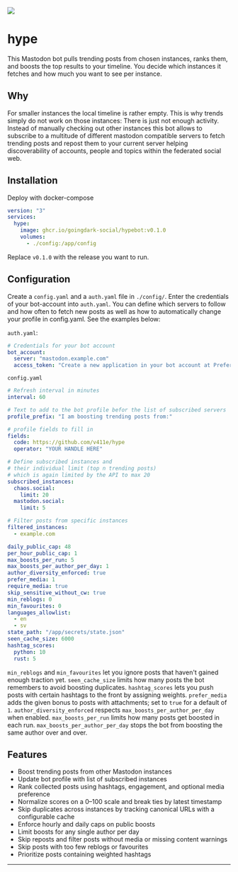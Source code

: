 ![](./res/hype_header.png)

# hype

This Mastodon bot pulls trending posts from chosen instances, ranks them, and boosts the top results to your timeline. You decide which instances it fetches and how much you want to see per instance.

## Why

For smaller instances the local timeline is rather empty. This is why trends simply do not work on those instances: There is just not enough activity. Instead of manually checking out other instances this bot allows to subscribe to a multitude of different mastodon compatible servers to fetch trending posts and repost them to your current server helping discoverability of accounts, people and topics within the federated social web.

## Installation

Deploy with docker-compose

```yaml
version: "3"
services:
  hype:
    image: ghcr.io/goingdark-social/hypebot:v0.1.0
    volumes:
      - ./config:/app/config
```
Replace `v0.1.0` with the release you want to run.

## Configuration

Create a `config.yaml` and a `auth.yaml` file in `./config/`. Enter the credentials of your bot-account into `auth.yaml`. You can define which servers to follow and how often to fetch new posts as well as how to automatically change your profile in config.yaml. See the examples below:

`auth.yaml`:

```yaml
# Credentials for your bot account
bot_account:
  server: "mastodon.example.com"
  access_token: "Create a new application in your bot account at Preferences -> Development"
```

`config.yaml`

```yaml
# Refresh interval in minutes
interval: 60

# Text to add to the bot profile befor the list of subscribed servers
profile_prefix: "I am boosting trending posts from:"

# profile fields to fill in
fields:
  code: https://github.com/v411e/hype
  operator: "YOUR HANDLE HERE"

# Define subscribed instances and
# their individual limit (top n trending posts)
# which is again limited by the API to max 20
subscribed_instances:
  chaos.social:
    limit: 20
  mastodon.social:
    limit: 5

# Filter posts from specific instances
filtered_instances:
  - example.com

daily_public_cap: 48
per_hour_public_cap: 1
max_boosts_per_run: 5
max_boosts_per_author_per_day: 1
author_diversity_enforced: true
prefer_media: 1
require_media: true
skip_sensitive_without_cw: true
min_reblogs: 0
min_favourites: 0
languages_allowlist:
  - en
  - sv
state_path: "/app/secrets/state.json"
seen_cache_size: 6000
hashtag_scores:
  python: 10
  rust: 5
```

`min_reblogs` and `min_favourites` let you ignore posts that haven't gained enough traction yet.
`seen_cache_size` limits how many posts the bot remembers to avoid boosting duplicates.
`hashtag_scores` lets you push posts with certain hashtags to the front by assigning weights.
`prefer_media` adds the given bonus to posts with attachments; set to `true` for a default of `1`.
`author_diversity_enforced` respects `max_boosts_per_author_per_day` when enabled.
`max_boosts_per_run` limits how many posts get boosted in each run.
`max_boosts_per_author_per_day` stops the bot from boosting the same author over and over.

## Features

- Boost trending posts from other Mastodon instances
- Update bot profile with list of subscribed instances
- Rank collected posts using hashtags, engagement, and optional media preference
- Normalize scores on a 0–100 scale and break ties by latest timestamp
- Skip duplicates across instances by tracking canonical URLs with a configurable cache
- Enforce hourly and daily caps on public boosts
- Limit boosts for any single author per day
- Skip reposts and filter posts without media or missing content warnings
- Skip posts with too few reblogs or favourites
- Prioritize posts containing weighted hashtags

---
 
